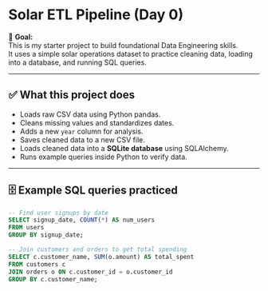 # Solar ETL Pipeline (Day 0)

🚀 **Goal:**  
This is my starter project to build foundational Data Engineering skills.  
It uses a simple solar operations dataset to practice cleaning data, loading into a database, and running SQL queries.

---

## ✅ What this project does

- Loads raw CSV data using Python pandas.
- Cleans missing values and standardizes dates.
- Adds a new `year` column for analysis.
- Saves cleaned data to a new CSV file.
- Loads cleaned data into a **SQLite database** using SQLAlchemy.
- Runs example queries inside Python to verify data.

---

## 🗄 Example SQL queries practiced

```sql
-- Find user signups by date
SELECT signup_date, COUNT(*) AS num_users
FROM users
GROUP BY signup_date;

-- Join customers and orders to get total spending
SELECT c.customer_name, SUM(o.amount) AS total_spent
FROM customers c
JOIN orders o ON c.customer_id = o.customer_id
GROUP BY c.customer_name;
